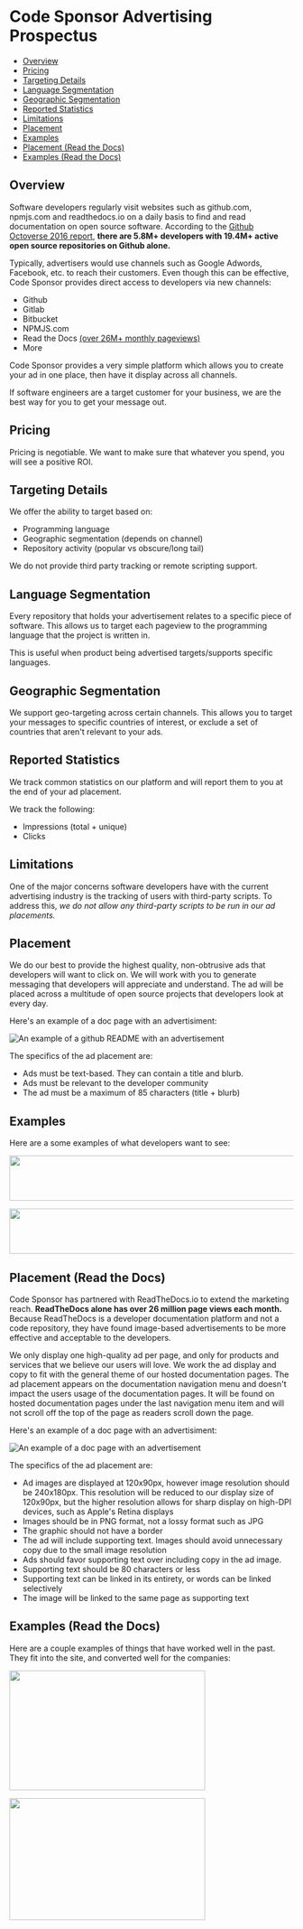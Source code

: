 # Code Sponsor Advertising Prospectus

* [Overview](#overview)
* [Pricing](#pricing)
* [Targeting Details](#targeting-details)
* [Language Segmentation](#language-segmentation)
* [Geographic Segmentation](#geographic-segmentation)
* [Reported Statistics](#reported-statistics)
* [Limitations](#limitations)
* [Placement](#placement)
* [Examples](#examples)
* [Placement (Read the Docs)](#placement-read-the-docs)
* [Examples (Read the Docs)](#examples-read-the-docs)

## Overview

Software developers regularly visit websites such as github.com, npmjs.com and readthedocs.io on a daily basis to find and read documentation on open source software. According to the [Github Octoverse 2016 report](https://octoverse.github.com/), **there are 5.8M+ developers with 19.4M+ active open source repositories on Github alone.**

Typically, advertisers would use channels such as Google Adwords, Facebook, etc. to reach their customers. Even though this can be effective, Code Sponsor provides direct access to developers via new channels:

* Github
* Gitlab
* Bitbucket
* NPMJS.com
* Read the Docs [(over 26M+ monthly pageviews)](https://www.seethestats.com/site/readthedocs.org)
* More

Code Sponsor provides a very simple platform which allows you to create your ad in one place, then have it display across all channels.

If software engineers are a target customer for your business, we are the best way for you to get your message out.

## Pricing

Pricing is negotiable. We want to make sure that whatever you spend, you will see a positive ROI.

## Targeting Details

We offer the ability to target based on:

* Programming language
* Geographic segmentation (depends on channel)
* Repository activity (popular vs obscure/long tail)

We do not provide third party tracking or remote scripting support.

## Language Segmentation

Every repository that holds your advertisement relates to a specific piece of software. This allows us to target each pageview to the programming language that the project is written in.

This is useful when product being advertised targets/supports specific languages.

## Geographic Segmentation

We support geo-targeting across certain channels. This allows you to target your messages to specific countries of interest, or exclude a set of countries that aren't relevant to your ads.

## Reported Statistics

We track common statistics on our platform and will report them to you at the end of your ad placement.

We track the following:

* Impressions (total + unique)
* Clicks

## Limitations

One of the major concerns software developers have with the current advertising industry is the tracking of users with third-party scripts. To address this, *we do not allow any third-party scripts to be run in our ad placements.*

## Placement

We do our best to provide the highest quality, non-obtrusive ads that developers will want to click on. We will work with you to generate messaging that developers will appreciate and understand. The ad will be placed across a multitude of open source projects that developers look at every day.

Here's an example of a doc page with an advertisiment:

![An example of a github README with an advertisement](https://github.com/codesponsor/sponsor/blob/master/assets/cs-example.png?raw=true)

The specifics of the ad placement are:

* Ads must be text-based. They can contain a title and blurb.
* Ads must be relevant to the developer community
* The ad must be a maximum of 85 characters (title + blurb)

## Examples

Here are a some examples of what developers want to see:

<img src="https://github.com/codesponsor/sponsor/blob/master/assets/cs-example-ad-1.png?raw=true" style="width: 800px; 
height: 80px;" width="800" height="80" />

<img src="https://github.com/codesponsor/sponsor/blob/master/assets/cs-example-ad-2.png?raw=true" style="width: 800px; height: 80px;" width="800" height="80" />

## Placement (Read the Docs)

Code Sponsor has partnered with ReadTheDocs.io to extend the marketing reach. **ReadTheDocs alone has over 26 million page views each month.** Because ReadTheDocs is a developer documentation platform and not a code repository, they have found image-based advertisements to be more effective and acceptable to the developers.

We only display one high-quality ad per page, and only for products and services that we believe our users will love. We work the ad display and copy to fit with the general theme of our hosted documentation pages. The ad placement appears on the documentation navigation menu and doesn't impact the users usage of the documentation pages. It will be found on hosted documentation pages under the last navigation menu item and will not scroll off the top of the page as readers scroll down the page.

Here's an example of a doc page with an advertisiment:

![An example of a doc page with an advertisement](https://github.com/codesponsor/sponsor/blob/master/assets/rtd-example.png?raw=true)

The specifics of the ad placement are:

* Ad images are displayed at 120x90px, however image resolution should be 240x180px. This resolution will be reduced to our display size of 120x90px, but the higher resolution allows for sharp display on high-DPI devices, such as Apple's Retina displays
* Images should be in PNG format, not a lossy format such as JPG
* The graphic should not have a border
* The ad will include supporting text. Images should avoid unnecessary copy due to the small image resolution
* Ads should favor supporting text over including copy in the ad image.
* Supporting text should be 80 characters or less
* Supporting text can be linked in its entirety, or words can be linked selectively
* The image will be linked to the same page as supporting text

## Examples (Read the Docs)

Here are a couple examples of things that have worked well in the past. They fit into the site, and converted well for the companies:

<img src="https://github.com/codesponsor/sponsor/blob/master/assets/rtd-example-ad-1.png?raw=true" style="width: 347px; 
height: 212px;" width="347" height="212" />

<img src="https://github.com/codesponsor/sponsor/blob/master/assets/rtd-example-ad-2.png?raw=true" style="width: 347px; height: 216px;" width="347" height="216" />
